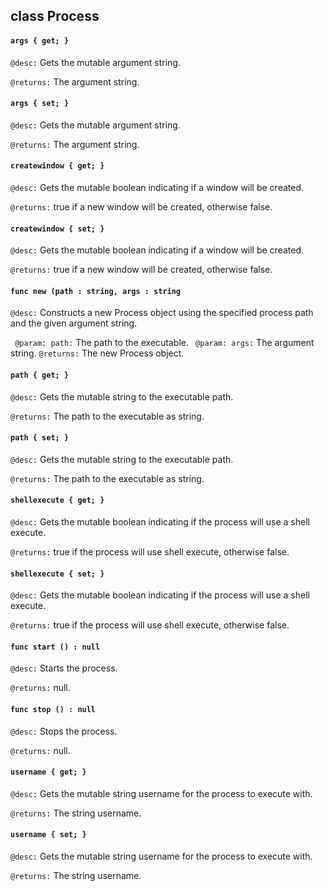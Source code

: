 ## class Process

#### ```args { get; }```


```@desc:``` Gets the mutable argument string.

```@returns:``` The argument string.

#### ```args { set; }```


```@desc:``` Gets the mutable argument string.

```@returns:``` The argument string.

#### ```createwindow { get; }```


```@desc:``` Gets the mutable boolean indicating if a window will be created.

```@returns:``` true if a new window will be created, otherwise false.

#### ```createwindow { set; }```


```@desc:``` Gets the mutable boolean indicating if a window will be created.

```@returns:``` true if a new window will be created, otherwise false.

#### ```func new (path : string, args : string```


```@desc:``` Constructs a new Process object using the specified process path and the given argument string.

```	@param: path:``` The path to the executable.
```	@param: args:``` The argument string.
```@returns:``` The new Process object.

#### ```path { get; }```


```@desc:``` Gets the mutable string to the executable path.

```@returns:``` The path to the executable as string.

#### ```path { set; }```


```@desc:``` Gets the mutable string to the executable path.

```@returns:``` The path to the executable as string.

#### ```shellexecute { get; }```


```@desc:``` Gets the mutable boolean indicating if the process will use a shell execute.

```@returns:``` true if the process will use shell execute, otherwise false.

#### ```shellexecute { set; }```


```@desc:``` Gets the mutable boolean indicating if the process will use a shell execute.

```@returns:``` true if the process will use shell execute, otherwise false.

#### ```func start () : null```


```@desc:``` Starts the process.

```@returns:``` null.

#### ```func stop () : null```


```@desc:``` Stops the process.

```@returns:``` null.

#### ```username { get; }```


```@desc:``` Gets the mutable string username for the process to execute with.

```@returns:``` The string username.

#### ```username { set; }```


```@desc:``` Gets the mutable string username for the process to execute with.

```@returns:``` The string username.

